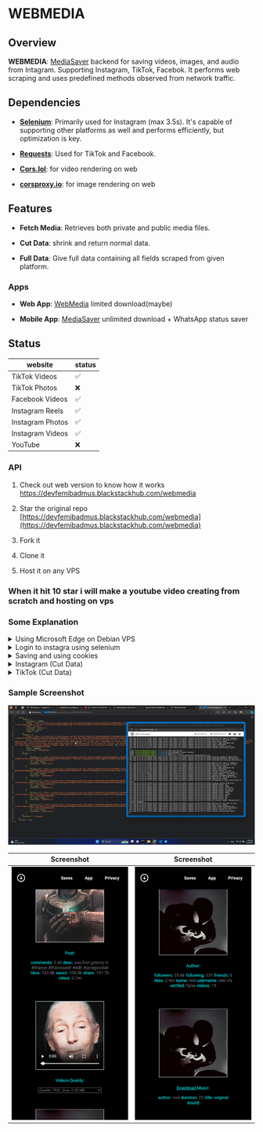 # WEBMEDIA

## Overview

**WEBMEDIA**: [MediaSaver](https://github.com/devfemibadmus/mediasaver) backend for saving videos, images, and audio from Intagram. Supporting Instagram, TikTok, Facebok. It performs web scraping and uses predefined methods observed from network traffic.


## Dependencies

- **[Selenium](https://github.com/SeleniumHQ/selenium)**: Primarily used for Instagram (max 3.5s). It's capable of supporting other platforms as well and performs efficiently, but optimization is key.

- **[Requests](https://github.com/psf/requests)**: Used for TikTok and Facebook.

- **[Cors.lol](https://github.com/BradPerbs/cors.lol)**: for video rendering on web 

- **[corsproxy.io](https://github.com/cors-proxy/fix-cors-errors)**: for image rendering on web


## Features

-  **Fetch Media**: Retrieves both private and public media files.

-  **Cut Data**: shrink and return normal data.

-  **Full Data**: Give full data containing all fields scraped from given platform.


### Apps

-  **Web App**: [WebMedia](https://devfemibadmus.blackstackhub.com/webmedia) limited download(maybe)

-  **Mobile App**: [MediaSaver](https://github.com/devfemibadmus/mediasaver) unlimited download + WhatsApp status saver
  

## Status
|website| status |
|--|--|
| TikTok Videos |✅|
| TikTok Photos |❌|
| Facebook Videos |✅|
| Instagram Reels |✅|
| Instagram Photos |✅|
| Instagram Videos |✅|
| YouTube |❌|


### API


1. Check out web version to know how it works https://devfemibadmus.blackstackhub.com/webmedia

1. Star the original repo [https://devfemibadmus.blackstackhub.com/webmedia](https://devfemibadmus.blackstackhub.com/webmedia)

2. Fork it

3. Clone it

4. Host it on any VPS

### When it hit 10 star i will make a youtube video creating from scratch and hosting on vps

### Some Explanation

<details>
<summary>Using Microsoft Edge on Debian VPS</summary>

1. **Familiarize Yourself with Edge WebDriver and Selenium**

   Before proceeding, you might want to check out these issues on GitHub related to Edge WebDriver:
   - [No latest stable release for Linux · Issue #156](https://github.com/MicrosoftEdge/EdgeWebDriver/issues/156)
   - [How to determine the correct Microsoft Edge WebDriver version for a given Edge browser version · Issue #158](https://github.com/MicrosoftEdge/EdgeWebDriver/issues/158#issuecomment-2263769092)

2. **Install Microsoft Edge and Edge WebDriver on Debian**

   - First, add the Microsoft repository to your APT sources list:

     ```bash
     sudo nano /etc/apt/sources.list.d/microsoft-edge.list
     ```

     Add the following line:

     ```bash
     deb [arch=amd64] https://packages.microsoft.com/repos/edge stable main
     ```

     Then, download and add the Microsoft GPG key:

     ```bash
     wget -q https://packages.microsoft.com/keys/microsoft.asc -O microsoft.asc
     sudo gpg --dearmor -o /etc/apt/trusted.gpg.d/microsoft.gpg microsoft.asc
     ```

   - Update the APT package list and check for available versions of Microsoft Edge:

     ```bash
     sudo apt update
     apt list -a microsoft-edge-stable
     ```

   - Install the latest matching version of Microsoft Edge:

     ```bash
     sudo apt install microsoft-edge-stable=123.0.2420.97-1
     ```

   - Download the matching version of Edge WebDriver and install it:

     ```bash
     sudo wget https://msedgewebdriverstorage.blob.core.windows.net/edgewebdriver/123.0.2420.97/edgedriver_linux64.zip
     unzip edgedriver_linux64.zip
     sudo mv msedgedriver /usr/local/bin/
     ```

</details>

<details>
<summary>Login to instagra using selenium</summary>

```python
import time  # Imports the time module, used for adding delays in the script.
import pickle  # Imports the pickle module, used for serializing and deserializing objects.
import os  # Imports the os module, used for interacting with the operating system.
from selenium import webdriver  # Imports the webdriver module from Selenium, used for controlling web browsers.
from selenium.webdriver.common.by import By  # Imports By, which allows selecting elements by various attributes.
from selenium.webdriver.edge.options import Options  # Imports Options, which allows setting Edge browser options.
from selenium.webdriver.edge.service import Service  # Imports Service, which helps manage the Edge WebDriver service.
from selenium.webdriver.support.ui import WebDriverWait  # Imports WebDriverWait, used for waiting for conditions.
from selenium.webdriver.support import expected_conditions as EC  # Imports expected_conditions, which provides conditions to wait for.

class Instagram:
    def __init__(self, username=None, password=None):
        self.username = username  # Stores the username for Instagram login.
        self.password = password  # Stores the password for Instagram login.
        self.edge_options = Options()  # Creates an Options object for configuring Edge WebDriver.
        self.edge_options.use_chromium = True  # Configures the WebDriver to use Chromium-based Edge.
        self.edge_options.add_argument("--headless")  # Runs the browser in headless mode (without GUI).
        self.edge_options.add_argument("--mute-audio")  # Mutes any audio played by the browser.
        self.edge_options.add_argument("--disable-gpu")  # Disables GPU usage to avoid graphical issues.
        service = Service('/usr/local/bin/msedgedriver')  # Specifies the path to the Edge WebDriver executable.
        self.edge_options.add_experimental_option('excludeSwitches', ['enable-logging'])  # Disables certain logging options.
        self.browser = webdriver.Edge(service=service, options=self.edge_options)  # Creates a new Edge browser instance with the specified options.
        self.browser.set_script_timeout(50)  # Sets the maximum time to wait for scripts to execute.

        self.browser.get('https://www.instagram.com')  # Opens the Instagram login page.
        self.wait_for_page_load()  # Calls a method to wait until the page is fully loaded.
        self.login()  # Calls the login method to log into Instagram.

    def wait_for_page_load(self):
        WebDriverWait(self.browser, 10).until(
            lambda driver: driver.execute_script("return document.readyState") == "complete"
        )  # Waits until the page's JavaScript has finished loading.

    def login(self):
        # Enter username
        username_input = WebDriverWait(self.browser, 10).until(
            EC.presence_of_element_located((By.NAME, 'username'))
        )  # Waits for the username input field to appear and selects it.
        username_input.send_keys(self.username)  # Types the username into the input field.

        # Enter password
        password_input = self.browser.find_element(By.NAME, 'password')  # Finds the password input field.
        password_input.send_keys(self.password)  # Types the password into the input field.

        # Click login button
        login_button = self.browser.find_element(By.XPATH, "//button[@type='submit']")  # Finds the login button using XPath.
        login_button.click()  # Clicks the login button.

        # Wait for login to complete (home page or error message)
        self.wait_for_page_load()  # Waits until the next page is fully loaded.
        time.sleep(5)  # Add extra wait for redirection.

        # Check if login was successful
        if "https://www.instagram.com/" in self.browser.current_url:
            print("Login successful")
            print(self.browser.current_url)  # If extra param then account need auth 2FA very simple it can be solve easily hit me
        else:
            print("Login failed")

if __name__ == "__main__":
    username = "username"  # Placeholder for Instagram username.
    password = "passwd"  # Placeholder for Instagram password.

    insta_bot = Instagram(username, password)  # Creates an instance of the Instagram class and logs in with the provided credentials.

```
</details>

<details>
<summary>Saving and using cookies</summary>

```python
def save_cookies(self):
        try:
            print("Saving cookies to file...")
            with open("cookies.pkl", "wb") as f:
                pickle.dump(self.browser.get_cookies(), f)
            print("Cookies successfully saved.")
        except Exception as e:
            print(f"Error saving cookies: {e}")
```
#### Zoom and read log

![post and video quality](conf/image%20copy%205.png?raw=true)
</details>

<details>
<summary>Instagram (Cut Data)</summary>

```json

{

    "author": {

        "followers": 10142,

        "image": "https://instagram.flos5-3.fna.fbcdn.net/v/t51.28...",

        "name": "Nupat | Learn tech skills",

        "username": "nupat_technologies",

        "verified": false,

        "videos": 664

    },

    "content": {

        "cover": "https://instagram.flos5-2.fna.fbcdn.net/v/t51.2...",

        "desc": "The motivation to keep going always.\nWe are at it always, steady grinding 💪 💯",

        "id": "3423747737702041332",

        "likes": 12,

        "play": 82,

        "shortcode": "C-DmG16Rwb0",

        "views": 33

    },
 
    "media": [

        {

            "display_url": "https://instagram.flos5-3.fna.fbcdn.net/o1/v/t1...",

            "id": "3423747737702041332",

            "is_video": true,

           "shortcode": "C-DmG16Rwb0"

        }

    ],

    "platform": "instagram"

}

```
</details>

<details>
<summary>TikTok (Cut Data)</summary>

```json

{

    "author": {

        "followers": 38,

        "following": 3,

        "friends": 0,

        "image": "https://p16-sign-va.tiktokcdn.com/tos-maliva-avt...",

        "likes": 216,

        "name": "devfemibadmus",

        "username": "devfemibadmus",

        "verified": false,

        "videos": 7

    },

    "content": {

        "comments": 0,

        "cover": "https://p16-sign-va.tiktokcdn.com/obj/tos-maliva...",

        "desc": "24hrs #nigeriaprogrammer #debian",

        "id": "7390912680883899654",

        "likes": 7,

        "saves": 0,

        "share": 0,

        "views": 478

    },

    "is_video": true,

    "music": {

        "author": "devfemibadmus",

        "cover": "https://p16-sign-va.tiktokcdn.com/tos-maliva-avt..",

        "duration": 68,

        "src": "https://v16-webapp-prime.tiktok.com/video/tos/useast2a/tos-usea..",

        "title": "original sound - devfemibadmus"

    },

    "platform": "tiktok",

    "videos": [

        {

        "hq": {

            "address": "https://api16-normal-c-useast1a.tiktokv.com/a...",

            "size": 4528979

            }

        },

        {

        "fhd": {

            "address": "https://api16-normal-c-useast1a.tiktokv.com/a...",

            "size": 3692139

            }

        },

        {

        "hd": {

            "address": "https://api16-normal-c-useast1a.tiktokv.com/aweme/v1/p...",

            "size": 2663135

            }

        }

    ]

}

```
</details>


### Sample Screenshot

![post and video quality](conf/image%20copy%205.png?raw=true)

| Screenshot | Screenshot |
|-------------------------------------------------------------|-------------------------------------------------------------|
| ![post and video quality](conf/screenshot/127.0.0.1_5000_(iPhone%2014%20Pro%20Max).png?raw=true) | ![author and musicc](conf/screenshot/127.0.0.1_5000_(iPhone%2014%20Pro%20Max)%20(1).png?raw=true) |
